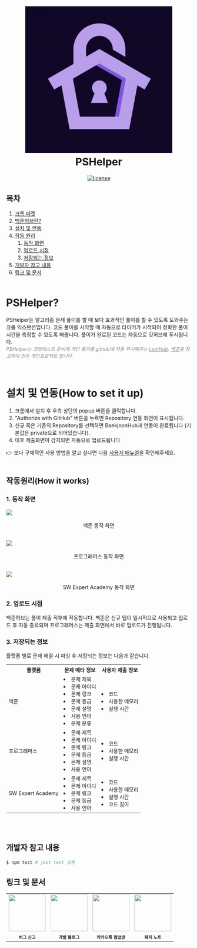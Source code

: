 <h1 align="center">
  <img src="./PSHelper.png" alt="PSHelper" width="400">
  <br>
  PSHelper
  <br>
</h1>

<p align="center">
  <a href="LICENSE"><img src="https://img.shields.io/badge/license-MIT-blue.svg" alt="license"/></a>
</a>
</p>


## 목차

1. [크롬 마켓](#지금-크롬-마켓에서-확인하세요)
2. [백준허브란?](#백준허브란what-is-baekjoonhub)
3. [설치 및 연동](#설치-및-연동how-to-set-it-up)
4. [작동 원리](#작동원리how-it-works)
   1. [동작 화면](#1-동작-화면)
   2. [업로드 시점](#2-업로드-시점)
   3. [저장되는 정보](#3-저장되는-정보)
5. [개발자 참고 내용](#개발자-참고-내용)
6. [링크 및 문서](#링크-및-문서)
   <br />
   <br />

<!--- 소개 --->

# PSHelper?

<p>
  PSHelper는 알고리즘 문제 풀이를 할 때 보다 효과적인 풀이를 할 수 있도록 도와주는 크롬 익스텐션입니다. 코드 풀이를 시작할 때 자동으로 타이머가 시작되어 정확한 풀이시간을 측정할 수 있도록 해줍니다. 풀이가 완료된 코드는 자동으로 깃허브에 푸시됩니다.
  <br>
  <em style="opacity:0.5; font-size: 13px;" >PSHelper는 코딩테스트 준비에 개인 풀이를 github에 자동 푸시해주는 <a href="https://github.com/QasimWani/LeetHub">LeetHub</a>, <a href="https://www.acmicpc.net/">백준</a>을 참고하여 만든 개인프로젝트 입니다.</em>
</p>

<br />

<!--- 설치 및 연동 --->

# 설치 및 연동(How to set it up)

<ol>
  <li>크롬에서 설치 후 우측 상단의 popup 버튼을 클릭합니다.</li>
  <li>"Authorize with GitHub" 버튼을 누르면 Repository 연동 화면이 표시됩니다.</li>
  <li>신규 혹은 기존의 Repository를 선택하면 BaekjoonHub과 연동이 완료됩니다
    (기본값은 private으로 되어있습니다).</li>
  <li>이후 제출화면이 감지되면 자동으로 업로드됩니다</li>
</ol>
👉 보다 구체적인 사용 방법을 알고 싶다면 다음 <a href="https://velog.io/@flaxinger/백준허브-사용-방법">사용자 매뉴얼</a>을 확인해주세요.
<br />
<br />

<!--- 작동 원리 --->

## 작동원리(How it works)

### 1. 동작 화면

![](assets/extension/Baekjoon.gif)

<div align="center">백준 동작 화면</div>
<br/>

![](assets/extension/Programmers.gif)

<div align="center">프로그래머스 동작 화면</div>
<br/>

![](assets/extension/SWExpertAcademy.gif)

<div align="center">SW Expert Academy 동작 화면</div>

### 2. 업로드 시점

<p> 백준허브는 풀이 제출 직후에 작동합니다. 백준은 신규 탭이 일시적으로 사용되고 업로드 후 자동 종료되며 프로그래머스는 제출 화면에서 바로 업로드가 진행됩니다.</p>

### 3. 저장되는 정보

<p>플랫폼 별로 문제 해결 시 파싱 후 저장되는 정보는 다음과 같습니다.</p>

<table>
  <tbody>
    <tr>
      <th>플랫폼</th>
      <th align="center">문제 메타 정보</th>
      <th align="center">사용자 제출 정보</th>
    </tr>
    <tr>
      <td>백준</td>
      <td align="left">
        <li>문제 제목</li>
        <li>문제 아이디</li>
        <li>문제 링크</li>
        <li>문제 등급</li>
        <li>문제 설명</li>
        <li>사용 언어</li>
        <li>문제 분류</li>
      </td>
      <td align="left">
        <li>코드</li>
        <li>사용한 메모리</li>
        <li>실행 시간</li>
      </td>
    </tr>
    <tr>
      <td>프로그래머스</td>
      <td align="left">
        <li>문제 제목</li>
        <li>문제 아이디</li>
        <li>문제 링크</li>
        <li>문제 등급</li>
        <li>문제 설명</li>
        <li>사용 언어</li>
      </td>
      <td align="left">
        <li>코드</li>
        <li>사용한 메모리</li>
        <li>실행 시간</li>
      </td>
    </tr>
    <tr>
      <td>SW Expert Academy</td>
      <td align="left">
        <li>문제 제목</li>
        <li>문제 아이디</li>
        <li>문제 링크</li>
        <li>문제 등급</li>
        <li>사용 언어</li>
      </td>
      <td align="left">
        <li>코드</li>
        <li>사용한 메모리</li>
        <li>실행 시간</li>
        <li>코드 길이</li>
      </td>
    </tr>
  </tbody>
</table>

<br />
<br />

<!--- 개발자 참고 내용 --->

## 개발자 참고 내용

```sh
$ npm test # jest test 실행
```

<!--- 링크 및 문서 --->

## 링크 및 문서

<table>
  <tr>
    <td align="center">
      <a href="https://github.com/BaekjoonHub/BaekjoonHub/issues" title="버그신고">
          <img src="./assets/readme_icons/bug.png" width="100" height="100">
      </a><br/><sub><b>버그 신고</b></sub>
    </td>
    <td align="center">
      <a href="https://hyeon-jinhyeok.tistory.com/5" title="GetCurrentThread의 개발블로그">
        <img src="./assets/readme_icons/tstory.png" width="100" height="100">
      </a><br/><sub><b>개발 블로그</b></sub>
    </td>
    <td align="center">
      <a href="https://open.kakao.com/o/gOWn2ySd" title="카카오톡 협업방">
        <img src="./assets/readme_icons/kakao.png" width="100" height="100">
      </a><br/><sub><b>카카오톡 협업방</b></sub>
    </td>
    <td align="center">
      <a href="./Patch_Notes/" title="패치 노트">
        <img src="./assets/readme_icons/patchnotes.png" width="100" height="100">
      </a><br/><sub><b>패치 노트</b></sub>
    </td>
  </tr>
</table>

<br />
<br />
